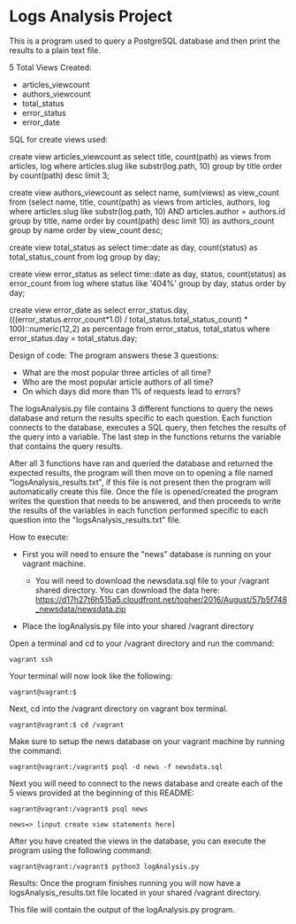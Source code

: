 # Logs Analysis Project

This is a program used to query a PostgreSQL database and then print the results to a plain text file.


5 Total Views Created:
   - articles_viewcount
   - authors_viewcount
   - total_status
   - error_status
   - error_date
 
SQL for create views used:
 
 create view articles_viewcount as select title, count(path) as views from articles, log where articles.slug like substr(log.path, 10) group by title order by count(path) desc limit 3;

 create view authors_viewcount as select name, sum(views) as view_count from (select name, title, count(path) as views from articles, authors, log where articles.slug like substr(log.path, 10) AND articles.author = authors.id group by title, name order by count(path) desc limit 10) as authors_count group by name order by view_count desc;

 create view total_status as select time::date as day, count(status) as total_status_count from log group by day;
 
 create view error_status as select time::date as day, status, count(status) as error_count from log where status like '404%' group by day, status order by day;
 
 create view error_date as select error_status.day, (((error_status.error_count*1.0) / total_status.total_status_count) * 100)::numeric(12,2) as percentage from error_status, total_status where error_status.day = total_status.day;

Design of code:
The program answers these 3 questions:
- What are the most popular three articles of all time?
- Who are the most popular article authors of all time?
- On which days did more than 1% of requests lead to errors?

The logsAnalysis.py file contains 3 different functions to query the news database and return the results specific to each question. Each function connects to the database, executes a SQL query, then fetches the results of the query into a variable. The last step in the functions returns the variable that contains the query results.

After all 3 functions have ran and queried the database and returned the expected results, the program will then move on to opening a file named "logsAnalysis_results.txt", if this file is not present then the program will automatically create this file. Once the file is opened/created the program writes the question that needs to be answered, and then proceeds to write the results of the variables in each function performed specific to each question into the "logsAnalysis_results.txt" file.


How to execute:
   * First you will need to ensure the "news" database is running on your vagrant machine.
      - You will need to download the newsdata.sql file to your /vagrant shared directory. You can download the data here: https://d17h27t6h515a5.cloudfront.net/topher/2016/August/57b5f748_newsdata/newsdata.zip

   * Place the logAnalysis.py file into your shared /vagrant directory
   
   Open a terminal and cd to your /vagrant directory and run the command:

    vagrant ssh
    
   Your terminal will now look like the following:

    vagrant@vagrant:$
   
   Next, cd into the /vagrant directory on vagrant box terminal.
   
    vagrant@vagrant:$ cd /vagrant

   Make sure to setup the news database on your vagrant machine by running the command:
   
    vagrant@vagrant:/vagrant$ psql -d news -f newsdata.sql
    
   Next you will need to connect to the news database and create each of the 5 views provided at the beginning of this README:
   
    vagrant@vagrant:/vagrant$ psql news
    
    news=> [input create view statements here]
       
   After you have created the views in the database, you can execute the program using the following command:
   
    vagrant@vagrant:/vagrant$ python3 logAnalysis.py
    
Results:
   Once the program finishes running you will now have a logsAnalysis_results.txt file located in your shared /vagrant directory.
   
   This file will contain the output of the logAnalysis.py program.

